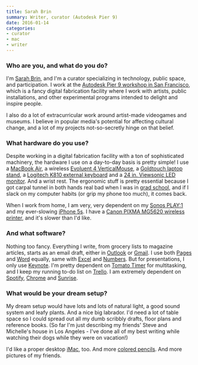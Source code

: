 ```yaml
---
title: Sarah Brin
summary: Writer, curator (Autodesk Pier 9)
date: 2016-01-14
categories:
- curator
- mac
- writer
---
```


### Who are you, and what do you do?

I'm [Sarah Brin](http://sarahbrin.com/ "Sarah's website."), and I'm a curator specializing in technology, public space, and participation. I work at the [Autodesk Pier 9 workshop in San Francisco](http://www.autodesk.com/pier-9 "Autodesk's workshop in SF."), which is a fancy digital fabrication facility where I work with artists, public installations, and other experimental programs intended to delight and inspire people.

I also do a lot of extracurricular work around artist-made videogames and museums. I believe in popular media's potential for affecting cultural change, and a lot of my projects not-so-secretly hinge on that belief.

### What hardware do you use?

Despite working in a digital fabrication facility with a ton of sophisticated machinery, the hardware I use on a day-to-day basis is pretty simple! I use a [MacBook Air][macbook-air], a wireless [Evoluent 4 VerticalMouse][verticalmouse-wireless], a [Goldtouch laptop stand][go-travel], a [Logitech K810 external keyboard][k810] and a [24 in. Viewsonic LED monitor][va2445m-led]. And a wrist rest. The ergonomic stuff is pretty essential because I got carpal tunnel in both hands real bad when I was in [grad school](http://roski.usc.edu/ma/ "The Master of Arts program at USC."), and if I slack on my computer habits (or grip my phone too much), it comes back.

When I work from home, I am very, very dependent on my [Sonos PLAY:1][play-1] and my ever-slowing [iPhone 5s][iphone-5s]. I have a [Canon PIXMA MG5620 wireless printer][pixma-mg5620], and it's slower than I'd like.

### And what software?

Nothing too fancy. Everything I write, from grocery lists to magazine articles, starts as an email draft, either in [Outlook][] or [Gmail][]. I use both [Pages][] and [Word][] equally, same with [Excel][] and [Numbers][]. But for presentations, I only use [Keynote][]. I'm pretty dependent on [Tomato Timer][tomatotimer] for multitasking, and I keep my running to-do list on [Trello][]. I am extremely dependent on [Spotify][], [Chrome][] and [Sunrise][].

### What would be your dream setup?

My dream setup would have lots and lots of natural light, a good sound system and leafy plants. And a nice big labrador. I'd need a lot of table space so I could spread out all my dumb scribbly drafts, floor plans and reference books. (So far I'm just describing my friends' Steve and Michelle's house in Los Angeles - I've done all of my best writing while watching their dogs while they were on vacation!) 

I'd like a proper desktop [iMac][], too. And more [colored pencils][premier-soft-core]. And more pictures of my friends.

[chrome]: https://www.google.com/intl/en/chrome/ "A WebKit-based browser, where each tab runs in its own thread."
[excel]: https://www.microsoft.com/en-us/microsoft-365/excel "A spreadsheet application."
[gmail]: https://en.wikipedia.org/wiki/Gmail "Web-based email."
[go-travel]: https://www.goldtouch.com/travel-laptop-and-tablet-stand/ "A laptop and tablet stand."
[imac]: https://www.apple.com/imac-24/ "An all-in-one computer."
[iphone-5s]: https://en.wikipedia.org/wiki/IPhone_5S "A smartphone."
[k810]: https://www.logitech.com/en-us/product/bluetooth-illuminated-keyboard-k810.html "A multi-device Bluetooth keyboard."
[keynote]: https://www.apple.com/keynote/ "Presentation software for the Mac."
[macbook-air]: https://www.apple.com/macbook-air/ "A very thin laptop."
[numbers]: https://www.apple.com/numbers/ "A spreadsheet application for the Mac."
[outlook]: https://www.microsoft.com/en-us/microsoft-365/outlook/outlook-for-business "An email, calendar and contact software suite."
[pages]: https://www.apple.com/pages/ "A Mac word processor and layout tool from Apple."
[pixma-mg5620]: http://web.archive.org/web/20210802205156/https://www.usa.canon.com/internet/portal/us/home/products/details/printers/inkjet-multifunction/mg-series-inkjet/mg5620 "An all-in-one printer."
[play-1]: http://web.archive.org/web/20220829211718/https://www.sonos.com/en-us/shop/play1 "A wireless speaker."
[premier-soft-core]: http://web.archive.org/web/20170917180149/http://prismacolor.com/products/colored-pencils/softcore-lead "Coloured pencils."
[spotify]: https://open.spotify.com/__noul__?pfhp=2c2ccb58-8a92-4713-a1c0-8b43b3090b49 "A music streaming service."
[sunrise]: https://apps.apple.com/app/sunrise-calendar/id886106985 "A Mac app for viewing your Google Calendar."
[tomatotimer]: https://www.toptal.com/project-managers/tomato-timer/ "A web-based Pomodoro timer."
[trello]: https://trello.com/ "A project management service."
[va2445m-led]: http://web.archive.org/web/20160212055623/http://www.viewsonic.com:80/us/va2445m-led.html "A 24 inch monitor."
[verticalmouse-wireless]: https://evoluent.com/products/vm4rw/ "A unique wireless mouse."
[word]: https://www.microsoft.com/en-us/microsoft-365/word "A document editor."
